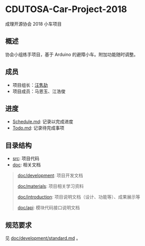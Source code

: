 # CDUTOSA-Car-Project-2018
成理开源协会 2018 小车项目

## 概述
协会小组练手项目，基于 Arduino 的避障小车。附加功能随时调整。

## 成员
- 项目组长：[汪隽劼](https://github.com/lsmind)
- 项目成员：马恩玉、江浩俊

## 进度
- [Schedule.md](./Schedule.md): 记录以完成进度
- [Todo.md](./Todo.md): 记录待完成事项

## 目录结构
- [src](./src): 项目代码
- [doc](./doc): 相关文档
> [doc/development](./doc/development): 项目开发文档
>
> [doc/materials](./doc/materials): 项目相关学习资料
>
> [doc/introduction](./doc/introduction): 项目说明文档（设计、功能等）、成果展示等
>
> [doc/api](./doc/api): 模块代码接口说明文档

## 规范要求
见 [doc/development/standard.md](./doc/development/standard.md) 。

